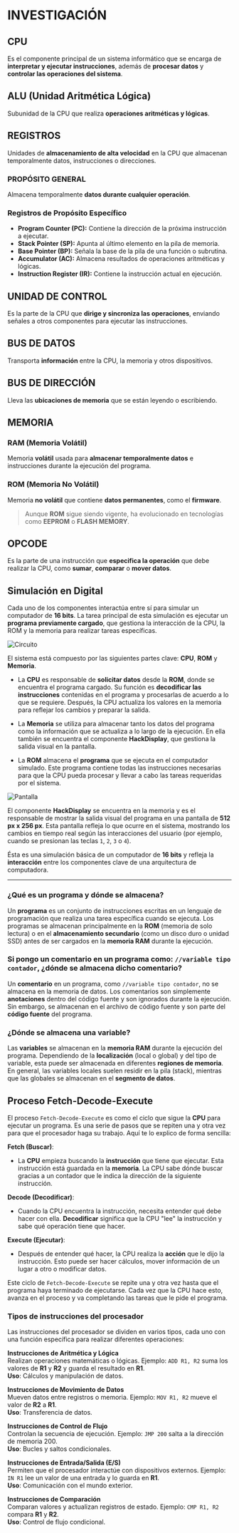 # INVESTIGACIÓN

## **CPU**
Es el componente principal de un sistema informático que se encarga de **interpretar y ejecutar instrucciones**, además de **procesar datos** y **controlar las operaciones del sistema**.

## **ALU (Unidad Aritmética Lógica)**
Subunidad de la CPU que realiza **operaciones aritméticas y lógicas**.

## **REGISTROS**
Unidades de **almacenamiento de alta velocidad** en la CPU que almacenan temporalmente datos, instrucciones o direcciones.

### **PROPÓSITO GENERAL**
Almacena temporalmente **datos durante cualquier operación**.

### Registros de Propósito Específico

- **Program Counter (PC):** Contiene la dirección de la próxima instrucción a ejecutar.
- **Stack Pointer (SP):** Apunta al último elemento en la pila de memoria.
- **Base Pointer (BP):** Señala la base de la pila de una función o subrutina.
- **Accumulator (AC):** Almacena resultados de operaciones aritméticas y lógicas.
- **Instruction Register (IR):** Contiene la instrucción actual en ejecución.


## **UNIDAD DE CONTROL**
Es la parte de la CPU que **dirige y sincroniza las operaciones**, enviando señales a otros componentes para ejecutar las instrucciones.

## **BUS DE DATOS**
Transporta **información** entre la CPU, la memoria y otros dispositivos.

## **BUS DE DIRECCIÓN**
Lleva las **ubicaciones de memoria** que se están leyendo o escribiendo.

## **MEMORIA**

### **RAM (Memoria Volátil)**
Memoria **volátil** usada para **almacenar temporalmente datos** e instrucciones durante la ejecución del programa.

### **ROM (Memoria No Volátil)**
Memoria **no volátil** que contiene **datos permanentes**, como el **firmware**.

> Aunque **ROM** sigue siendo vigente, ha evolucionado en tecnologías como **EEPROM** o **FLASH MEMORY**.

## **OPCODE**
Es la parte de una instrucción que **especifica la operación** que debe realizar la CPU, como **sumar**, **comparar** o **mover datos**.



## Simulación en Digital

Cada uno de los componentes interactúa entre sí para simular un computador de **16 bits**. La tarea principal de esta simulación es ejecutar un **programa previamente cargado**, que gestiona la interacción de la CPU, la ROM y la memoria para realizar tareas específicas.

![Circuito](images1/circuito.png)

El sistema está compuesto por las siguientes partes clave: **CPU**, **ROM** y **Memoria**.

- La **CPU** es responsable de **solicitar datos** desde la **ROM**, donde se encuentra el programa cargado. Su función es **decodificar las instrucciones** contenidas en el programa y procesarlas de acuerdo a lo que se requiere. Después, la CPU actualiza los valores en la memoria para reflejar los cambios y preparar la salida.
  
- La **Memoria** se utiliza para almacenar tanto los datos del programa como la información que se actualiza a lo largo de la ejecución. En ella también se encuentra el componente **HackDisplay**, que gestiona la salida visual en la pantalla.

- La **ROM** almacena el **programa** que se ejecuta en el computador simulado. Este programa contiene todas las instrucciones necesarias para que la CPU pueda procesar y llevar a cabo las tareas requeridas por el sistema.

![Pantalla](images1/pantalla.png)

El componente **HackDisplay** se encuentra en la memoria y es el responsable de mostrar la salida visual del programa en una pantalla de **512 px x 256 px**. Esta pantalla refleja lo que ocurre en el sistema, mostrando los cambios en tiempo real según las interacciones del usuario (por ejemplo, cuando se presionan las teclas `1`, `2`, `3` o `4`).

Ésta es una simulación básica de un computador de **16 bits** y refleja la **interacción** entre los componentes clave de una arquitectura de computadora.

---



### ¿Qué es un programa y dónde se almacena?
Un **programa** es un conjunto de instrucciones escritas en un lenguaje de programación que realiza una tarea específica cuando se ejecuta. Los programas se almacenan principalmente en la **ROM** (memoria de solo lectura) o en el **almacenamiento secundario** (como un disco duro o unidad SSD) antes de ser cargados en la **memoria RAM** durante la ejecución.

### Si pongo un comentario en un programa como: `//variable tipo contador`, ¿dónde se almacena dicho comentario?
Un **comentario** en un programa, como `//variable tipo contador`, no se almacena en la memoria de datos. Los comentarios son simplemente **anotaciones** dentro del código fuente y son ignorados durante la ejecución. Sin embargo, se almacenan en el archivo de código fuente y son parte del **código fuente** del programa.

### ¿Dónde se almacena una variable?
Las **variables** se almacenan en la **memoria RAM** durante la ejecución del programa. Dependiendo de la **localización** (local o global) y del tipo de variable, esta puede ser almacenada en diferentes **regiones de memoria**. En general, las variables locales suelen residir en la pila (stack), mientras que las globales se almacenan en el **segmento de datos**.


## Proceso Fetch-Decode-Execute

El proceso `Fetch-Decode-Execute` es como el ciclo que sigue la **CPU** para ejecutar un programa. Es una serie de pasos que se repiten una y otra vez para que el procesador haga su trabajo. Aquí te lo explico de forma sencilla:

**Fetch (Buscar)**: 
   - La **CPU** empieza buscando la **instrucción** que tiene que ejecutar. Esta instrucción está guardada en la **memoria**. La CPU sabe dónde buscar gracias a un contador que le indica la dirección de la siguiente instrucción.

**Decode (Decodificar)**: 
   - Cuando la CPU encuentra la instrucción, necesita entender qué debe hacer con ella. **Decodificar** significa que la CPU "lee" la instrucción y sabe qué operación tiene que hacer.

**Execute (Ejecutar)**: 
   - Después de entender qué hacer, la CPU realiza la **acción** que le dijo la instrucción. Esto puede ser hacer cálculos, mover información de un lugar a otro o modificar datos.

Este ciclo de `Fetch-Decode-Execute` se repite una y otra vez hasta que el programa haya terminado de ejecutarse. Cada vez que la CPU hace esto, avanza en el proceso y va completando las tareas que le pide el programa.


### Tipos de instrucciones del procesador

Las instrucciones del procesador se dividen en varios tipos, cada uno con una función específica para realizar diferentes operaciones:

 **Instrucciones de Aritmética y Lógica**  
   Realizan operaciones matemáticas o lógicas. Ejemplo: `ADD R1, R2` suma los valores de **R1** y **R2** y guarda el resultado en **R1**.  
   **Uso**: Cálculos y manipulación de datos.

 **Instrucciones de Movimiento de Datos**  
   Mueven datos entre registros o memoria. Ejemplo: `MOV R1, R2` mueve el valor de **R2** a **R1**.  
   **Uso**: Transferencia de datos.

 **Instrucciones de Control de Flujo**  
   Controlan la secuencia de ejecución. Ejemplo: `JMP 200` salta a la dirección de memoria 200.  
   **Uso**: Bucles y saltos condicionales.

 **Instrucciones de Entrada/Salida (E/S)**  
   Permiten que el procesador interactúe con dispositivos externos. Ejemplo: `IN R1` lee un valor de una entrada y lo guarda en **R1**.  
   **Uso**: Comunicación con el mundo exterior.

**Instrucciones de Comparación**  
   Comparan valores y actualizan registros de estado. Ejemplo: `CMP R1, R2` compara **R1** y **R2**.  
   **Uso**: Control de flujo condicional.


